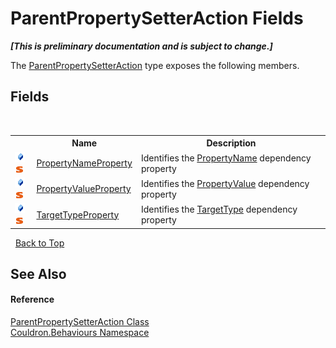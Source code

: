 # ParentPropertySetterAction Fields
 _**\[This is preliminary documentation and is subject to change.\]**_

The <a href="T_Couldron_Behaviours_ParentPropertySetterAction">ParentPropertySetterAction</a> type exposes the following members.


## Fields
&nbsp;<table><tr><th></th><th>Name</th><th>Description</th></tr><tr><td>![Public field](media/pubfield.gif "Public field")![Static member](media/static.gif "Static member")</td><td><a href="F_Couldron_Behaviours_ParentPropertySetterAction_PropertyNameProperty">PropertyNameProperty</a></td><td>
Identifies the <a href="P_Couldron_Behaviours_ParentPropertySetterAction_PropertyName">PropertyName</a>&nbsp;dependency property</td></tr><tr><td>![Public field](media/pubfield.gif "Public field")![Static member](media/static.gif "Static member")</td><td><a href="F_Couldron_Behaviours_ParentPropertySetterAction_PropertyValueProperty">PropertyValueProperty</a></td><td>
Identifies the <a href="P_Couldron_Behaviours_ParentPropertySetterAction_PropertyValue">PropertyValue</a>&nbsp;dependency property</td></tr><tr><td>![Public field](media/pubfield.gif "Public field")![Static member](media/static.gif "Static member")</td><td><a href="F_Couldron_Behaviours_ParentPropertySetterAction_TargetTypeProperty">TargetTypeProperty</a></td><td>
Identifies the <a href="P_Couldron_Behaviours_ParentPropertySetterAction_TargetType">TargetType</a>&nbsp;dependency property</td></tr></table>&nbsp;
<a href="#parentpropertysetteraction-fields">Back to Top</a>

## See Also


#### Reference
<a href="T_Couldron_Behaviours_ParentPropertySetterAction">ParentPropertySetterAction Class</a><br /><a href="N_Couldron_Behaviours">Couldron.Behaviours Namespace</a><br />
